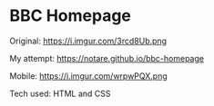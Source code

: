 # BBC Homepage

Original: https://i.imgur.com/3rcd8Ub.png

My attempt: https://notare.github.io/bbc-homepage

Mobile: https://i.imgur.com/wrpwPQX.png

Tech used: HTML and CSS